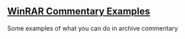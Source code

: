 ## <ins>**WinRAR Commentary Examples**</ins>
Some examples of what you can do in archive commentary

